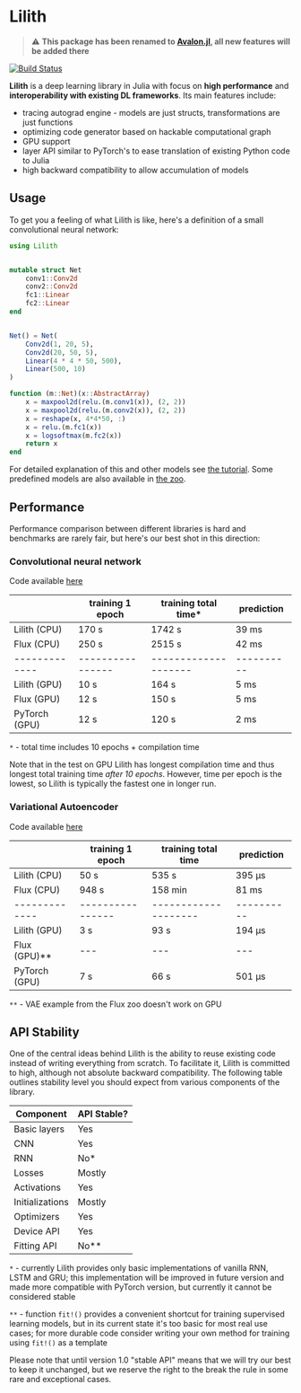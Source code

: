 # Lilith

> :warning: **This package has been renamed to [Avalon.jl](https://github.com/dfdx/Avalon.jl), all new features will be added there**


[![Build Status](https://travis-ci.org/dfdx/Lilith.jl.svg?branch=master)](https://travis-ci.org/dfdx/Lilith.jl)


**Lilith** is a deep learning library in Julia with focus on **high performance** and **interoperability with existing DL frameworks**. Its main features include:

* tracing autograd engine - models are just structs, transformations are just functions
* optimizing code generator based on hackable computational graph
* GPU support
* layer API similar to PyTorch's to ease translation of existing Python code to Julia
* high backward compatibility to allow accumulation of models

## Usage

To get you a feeling of what Lilith is like, here's a definition of a small convolutional neural network:

```julia
using Lilith


mutable struct Net
    conv1::Conv2d
    conv2::Conv2d
    fc1::Linear
    fc2::Linear
end


Net() = Net(
    Conv2d(1, 20, 5),
    Conv2d(20, 50, 5),
    Linear(4 * 4 * 50, 500),
    Linear(500, 10)
)

function (m::Net)(x::AbstractArray)
    x = maxpool2d(relu.(m.conv1(x)), (2, 2))
    x = maxpool2d(relu.(m.conv2(x)), (2, 2))
    x = reshape(x, 4*4*50, :)
    x = relu.(m.fc1(x))
    x = logsoftmax(m.fc2(x))
    return x
end
```

For detailed explanation of this and other models see [the tutorial](https://github.com/dfdx/Lilith.jl/tree/master/tutorial). Some predefined models are also available in [the zoo](https://github.com/dfdx/Lilith.jl/tree/master/zoo).


## Performance

Performance comparison between different libraries is hard and benchmarks are rarely fair, but here's our best shot in this direction:

### Convolutional neural network

Code available [here](https://github.com/dfdx/Lilith.jl/tree/master/benchmarks/cnn)

|               | training 1 epoch | training total time* | prediction |
| ------------- | ---------------- | -------------------- | ---------- |
| Lilith (CPU)  |    170 s         |       1742 s         |   39 ms    |
| Flux (CPU)    |    250 s         |       2515 s         |   42 ms    |
| ------------- | ---------------- | -------------------- | ---------- |
| Lilith (GPU)  |     10 s         |        164 s         |    5 ms    |
| Flux (GPU)    |     12 s         |        150 s         |    5 ms    |
| PyTorch (GPU) |     12 s         |        120 s         |    2 ms    |

`*` - total time includes 10 epochs + compilation time

Note that in the test on GPU Lilith has longest compilation time and thus
longest total training time _after 10 epochs_. However, time per epoch
is the lowest, so Lilith is typically the fastest one in longer run.



### Variational Autoencoder

Code available [here](https://github.com/dfdx/Lilith.jl/tree/master/benchmarks/vae)

|               | training 1 epoch | training total time  | prediction |
| ------------- | ---------------- | -------------------- | ---------- |
| Lilith (CPU)  |     50 s         |        535 s         |   395 μs   |
| Flux (CPU)    |    948 s         |        158 min       |    81 ms   |
| ------------- | ---------------- | -------------------- | ---------- |
| Lilith (GPU)  |      3 s         |         93 s         |   194 μs   |
| Flux (GPU)**  |     ---          |          ---         |     ---    |
| PyTorch (GPU) |      7 s         |         66 s         |   501 µs   |

`**` - VAE example from the Flux zoo doesn't work on GPU


## API Stability

One of the central ideas behind Lilith is the ability to reuse existing code instead of writing everything from scratch.
To facilitate it, Lilith is committed to high, although not absolute backward compatibility. The following table
outlines stability level you should expect from various components of the library.

| Component       | API Stable? |
| --------------- | ----------- |
| Basic layers    | Yes         |
| CNN             | Yes         |
| RNN             | No*         |
| Losses          | Mostly      |
| Activations     | Yes         |
| Initializations | Mostly      | 
| Optimizers      | Yes         |
| Device API      | Yes         |
| Fitting API     | No**        |

`*` - currently Lilith provides only basic implementations of vanilla RNN, LSTM and GRU; this implementation will be improved in future version and made more compatible with PyTorch version, but currently it cannot be considered stable

`**` - function `fit!()` provides a convenient shortcut for training supervised learning models, but in its current state it's too basic for most real use cases; for more durable code consider writing your own method for training using `fit!()` as a template

Please note that until version 1.0 "stable API" means that we will try our best to keep it unchanged, but we reserve the right to the break the rule in some rare and exceptional cases. 
